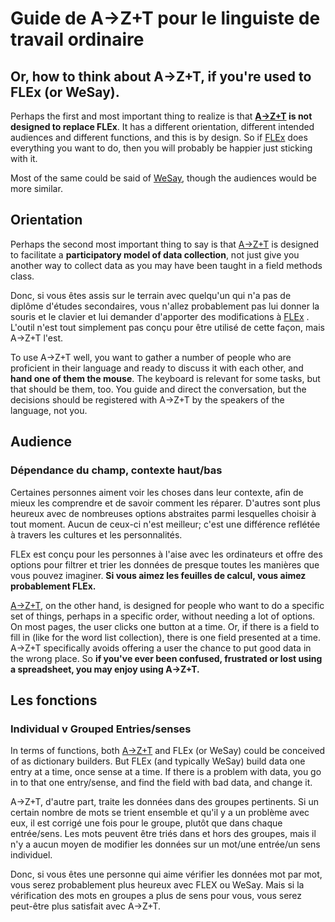 # Guide de A→Z+T pour le linguiste de travail ordinaire

## Or, how to think about A→Z+T, if you're used to FLEx (or WeSay).

Perhaps the first and most important thing to realize is that **[A→Z+T](https://github.com/kent-rasmussen/azt) is not designed to replace FLEx**. It has a different orientation, different intended audiences and different functions, and this is by design. So if [FLEx](https://software.sil.org/fieldworks/) does everything you want to do, then you will probably be happier just sticking with it.

Most of the same could be said of [WeSay](https://software.sil.org/wesay/), though the audiences would be more similar.

## Orientation

Perhaps the second most important thing to say is that [A→Z+T](https://github.com/kent-rasmussen/azt) is designed to facilitate a **participatory model of data collection**, not just give you another way to collect data as you may have been taught in a field methods class.

Donc, si vous êtes assis sur le terrain avec quelqu'un qui n'a pas de diplôme d'études secondaires, vous n'allez probablement pas lui donner la souris et le clavier et lui demander d'apporter des modifications à [FLEx](https://software.sil.org/fieldworks/) . L'outil n'est tout simplement pas conçu pour être utilisé de cette façon, mais A→Z+T l'est.

To use A→Z+T well, you want to gather a number of people who are proficient in their language and ready to discuss it with each other, and **hand one of them the mouse**. The keyboard is relevant for some tasks, but that should be them, too. You guide and direct the conversation, but the decisions should be registered with A→Z+T by the speakers of the language, not you.

## Audience

### Dépendance du champ, contexte haut/bas

Certaines personnes aiment voir les choses dans leur contexte, afin de mieux les comprendre et de savoir comment les réparer. D'autres sont plus heureux avec de nombreuses options abstraites parmi lesquelles choisir à tout moment. Aucun de ceux-ci n'est meilleur; c'est une différence reflétée à travers les cultures et les personnalités.

FLEx est conçu pour les personnes à l'aise avec les ordinateurs et offre des options pour filtrer et trier les données de presque toutes les manières que vous pouvez imaginer. **Si vous aimez les feuilles de calcul, vous aimez probablement FLEx.**

[A→Z+T](https://github.com/kent-rasmussen/azt), on the other hand, is designed for people who want to do a specific set of things, perhaps in a specific order, without needing a lot of options. On most pages, the user clicks one button at a time. Or, if there is a field to fill in (like for the word list collection), there is one field presented at a time. A→Z+T specifically avoids offering a user the chance to put good data in the wrong place. So **if you've ever been confused, frustrated or lost using a spreadsheet, you may enjoy using A→Z+T.**

## Les fonctions

### Individual v Grouped Entries/senses

In terms of functions, both [A→Z+T](https://github.com/kent-rasmussen/azt) and FLEx (or WeSay) could be conceived of as dictionary builders. But FLEx (and typically WeSay) build data one entry at a time, once sense at a time. If there is a problem with data, you go in to that one entry/sense, and find the field with bad data, and change it.

A→Z+T, d'autre part, traite les données dans des groupes pertinents. Si un certain nombre de mots se trient ensemble et qu'il y a un problème avec eux, il est corrigé une fois pour le groupe, plutôt que dans chaque entrée/sens. Les mots peuvent être triés dans et hors des groupes, mais il n'y a aucun moyen de modifier les données sur un mot/une entrée/un sens individuel.

Donc, si vous êtes une personne qui aime vérifier les données mot par mot, vous serez probablement plus heureux avec FLEX ou WeSay. Mais si la vérification des mots en groupes a plus de sens pour vous, vous serez peut-être plus satisfait avec A→Z+T.
